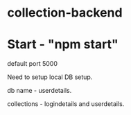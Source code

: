 # collection-backend
# Start - "npm start"
default port 5000

Need to setup local DB setup.

  db name - userdetails.
	
  collections - logindetails and userdetails.
